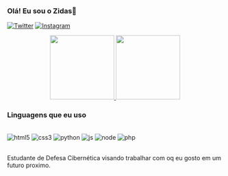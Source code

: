 ### Olá! Eu sou o Zidas💪

[![Twitter](https://img.shields.io/badge/Twitter-1DA1F2?style=for-the-badge&logo=twitter&logoColor=white
)](https://twitter.com/Zidani__)
[![Instagram](	https://img.shields.io/badge/Instagram-E4405F?style=for-the-badge&logo=instagram&logoColor=white)](https://www.instagram.com/ziidani_/)

<div align="center">
  <a href="https://github.com/Zidas">
    <img height="150em" src="https://github-readme-stats.vercel.app/api?username=Zidas&anuraghazra&show_icons=true&theme=radical&hide_border=false&show_owner=true&locale-pt-br"/>
    <img height="150em" src="https://github-readme-stats.vercel.app/api/top-langs/?username=zidas&theme=tokyonight&hide_border=false&&layout=compact&locale=pt-br"/>
  </a>
</div>

### Linguagens que eu uso
<div style="display: inline_block"><br/>
<img alt="html5" src="https://img.shields.io/badge/HTML5-E34F26?style=for-the-badge&logo=html5&logoColor=white" /> 
<img alt="css3" src="https://img.shields.io/badge/CSS3-1572B6?style=for-the-badge&logo=css3&logoColor=white" /> 
<img alt="python" src="https://img.shields.io/badge/Python-14354C?style=for-the-badge&logo=python&logoColor=white" /> 
<img alt="js" src="https://img.shields.io/badge/JavaScript-323330?style=for-the-badge&logo=javascript&logoColor=F7DF1E" /> 
<img alt="node" src="https://img.shields.io/badge/Node.js-43853D?style=for-the-badge&logo=node.js&logoColor=white" /> 
<img alt="php" src="https://img.shields.io/badge/PHP-777BB4?style=for-the-badge&logo=php&logoColor=white" /> 
</div><br/>

Estudante de Defesa Cibernética visando trabalhar com oq eu gosto em um futuro proximo.
